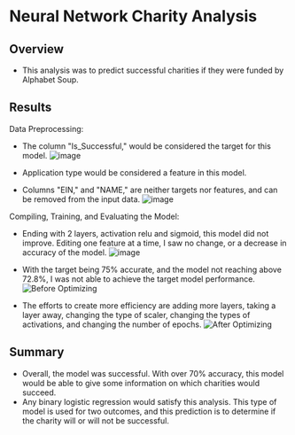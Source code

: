 # Neural Network Charity Analysis

## Overview
* This analysis was to predict successful charities if they were funded by Alphabet Soup.

## Results
Data Preprocessing:
* The column "Is_Successful," would be considered the target for this model.
![image](https://user-images.githubusercontent.com/106329824/195593143-c59e8850-e04a-44ba-a3dc-f5e01dfd22d4.png)

* Application type would be considered a feature in this model.
* Columns "EIN," and "NAME," are neither targets nor features, and can be removed from the input data. 
![image](https://user-images.githubusercontent.com/106329824/195592991-bf401167-13c7-4f93-83ee-02b61fe3e04e.png)

Compiling, Training, and Evaluating the Model:
* Ending with 2 layers, activation relu and sigmoid, this model did not improve. Editing one feature at a time, I saw no change, or a decrease in accuracy of the model.
![image](https://user-images.githubusercontent.com/106329824/195593216-9fbeae45-51f5-4dca-aad7-21e03cb02b82.png)
* With the target being 75% accurate, and the model not reaching above 72.8%, I was not able to achieve the target model performance.
![Before Optimizing](https://user-images.githubusercontent.com/106329824/195596493-dc3da10f-47a6-45ad-a842-9b8dc240c152.png)

*  The efforts to create more efficiency are adding more layers, taking a layer away, changing the type of scaler, changing the types of activations, and changing the number of epochs.
![After Optimizing](https://user-images.githubusercontent.com/106329824/195596808-4bba2640-95df-44d9-96a4-ea3c6f1a4191.png)


## Summary
* Overall, the model was successful. With over 70% accuracy, this model would be able to give some information on which charities would succeed.
* Any binary logistic regression would satisfy this analysis. This type of model is used for two outcomes, and this prediction is to determine if the charity will or will not be successful.  
